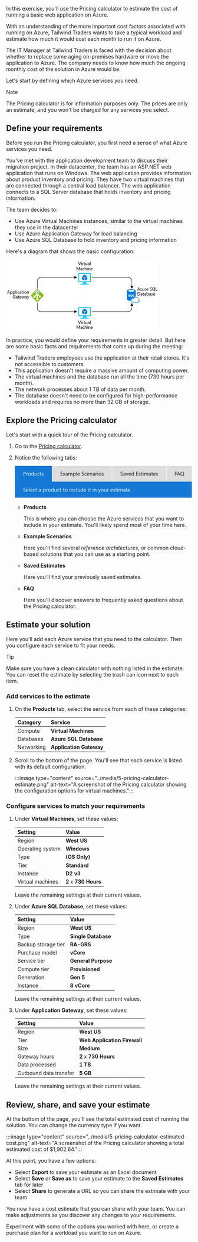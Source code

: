 In this exercise, you'll use the Pricing calculator to estimate the cost of running a basic web application on Azure.

With an understanding of the more important cost factors associated with running on Azure, Tailwind Traders wants to take a typical workload and estimate how much it would cost each month to run it on Azure.

The IT Manager at Tailwind Traders is faced with the decision about whether to replace some aging on-premises hardware or move the application to Azure. The company needs to know how much the ongoing monthly cost of the solution in Azure would be.

Let's start by defining which Azure services you need.

> [!NOTE]
> The Pricing calculator is for information purposes only. The prices are only an estimate, and you won't be charged for any services you select.

## Define your requirements

Before you run the Pricing calculator, you first need a sense of what Azure services you need.

You've met with the application development team to discuss their migration project. In their datacenter, the team has an ASP.NET web application that runs on Windows. The web application provides information about product inventory and pricing. They have two virtual machines that are connected through a central load balancer. The web application connects to a SQL Server database that holds inventory and pricing information.

The team decides to:

* Use Azure Virtual Machines instances, similar to the virtual machines they use in the datacenter
* Use Azure Application Gateway for load balancing
* Use Azure SQL Database to hold inventory and pricing information

Here's a diagram that shows the basic configuration:

![Illustration of described sample architecture: Application Gateway feeding to two virtual machines that take data from a single Azure SQL database.](../media/5-estimate-costs-architecture.png)

In practice, you would define your requirements in greater detail. But here are some basic facts and requirements that came up during the meeting:

* Tailwind Traders employees use the application at their retail stores. It's not accessible to customers.
* This application doesn't require a massive amount of computing power.
* The virtual machines and the database run all the time (730 hours per month).
* The network processes about 1 TB of data per month.
* The database doesn't need to be configured for high-performance workloads and requires no more than 32 GB of storage.

## Explore the Pricing calculator

Let's start with a quick tour of the Pricing calculator.

1. Go to the [Pricing calculator](https://azure.microsoft.com/pricing/calculator/?azure-portal=true).

1. Notice the following tabs:

    ![A screenshot showing the four tabs that appear on the pricing calculator: Products, Example Scenarios, Saved Estimates, and FAQ.](../media/5-pricing-calculator-tabs.png)

    * **Products**
    
        This is where you can choose the Azure services that you want to include in your estimate. You'll likely spend most of your time here.
    * **Example Scenarios**
    
        Here you'll find several *reference architectures*, or common cloud-based solutions that you can use as a starting point.
    * **Saved Estimates**
    
        Here you'll find your previously saved estimates.
    * **FAQ**
    
        Here you'll discover answers to frequently asked questions about the Pricing calculator.
    
## Estimate your solution

Here you'll add each Azure service that you need to the calculator. Then you configure each service to fit your needs.

> [!TIP]
> Make sure you have a clean calculator with nothing listed in the estimate. You can reset the estimate by selecting the trash can icon next to each item.

### Add services to the estimate

1. On the **Products** tab, select the service from each of these categories:

    | Category | Service |
    | -- | -- |
    | Compute | **Virtual Machines** |
    | Databases | **Azure SQL Database** |
    | Networking | **Application Gateway** |

1. Scroll to the bottom of the page. You'll see that each service is listed with its default configuration.

    :::image type="content" source="../media/5-pricing-calculator-estimate.png" alt-text="A screenshot of the Pricing calculator showing the configuration options for virtual machines.":::

### Configure services to match your requirements

1. Under **Virtual Machines**, set these values:

    | Setting | Value |
    | -- | -- |
    | Region | **West US** |
    | Operating system | **Windows** |
    | Type | **(OS Only)** |
    | Tier | **Standard** |
    | Instance | **D2 v3** |
    | Virtual machines | **2** x **730 Hours** |

    Leave the remaining settings at their current values.

1. Under **Azure SQL Database**, set these values:

    | Setting | Value |
    | -- | -- |
    | Region | **West US** |
    | Type | **Single Database** |
    | Backup storage tier | **RA-GRS** |
    | Purchase model | **vCore** |
    | Service tier | **General Purpose** |
    | Compute tier | **Provisioned** |
    | Generation | **Gen 5** |
    | Instance | **8 vCore** |

    Leave the remaining settings at their current values.

1. Under **Application Gateway**, set these values:

    | Setting | Value |
    | -- | -- |
    | Region | **West US** |
    | Tier | **Web Application Firewall** |
    | Size | **Medium** |
    | Gateway hours | **2** x **730 Hours** |
    | Data processed | **1 TB** |
    | Outbound data transfer | **5 GB** |

    Leave the remaining settings at their current values.

## Review, share, and save your estimate

At the bottom of the page, you'll see the total estimated cost of running the solution. You can change the currency type if you want.

:::image type="content" source="../media/5-pricing-calculator-estimated-cost.png" alt-text="A screenshot of the Pricing calculator showing a total estimated cost of $1,902.64.":::

At this point, you have a few options:

* Select **Export** to save your estimate as an Excel document
* Select **Save** or **Save as** to save your estimate to the **Saved Estimates** tab for later
* Select **Share** to generate a URL so you can share the estimate with your team

You now have a cost estimate that you can share with your team. You can make adjustments as you discover any changes to your requirements.

Experiment with some of the options you worked with here, or create a purchase plan for a workload you want to run on Azure.
